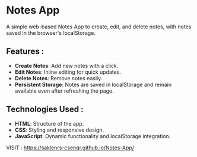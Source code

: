 # Notes App

A simple web-based Notes App to create, edit, and delete notes, with notes saved in the browser's localStorage.

## Features :
- **Create Notes**: Add new notes with a click.
- **Edit Notes**: Inline editing for quick updates.
- **Delete Notes**: Remove notes easily.
- **Persistent Storage**: Notes are saved in localStorage and remain available even after refreshing the page.

## Technologies Used :
- **HTML**: Structure of the app.
- **CSS**: Styling and responsive design.
- **JavaScript**: Dynamic functionality and localStorage integration.

VISIT : https://saklenrs-csengr.github.io/Notes-App/
